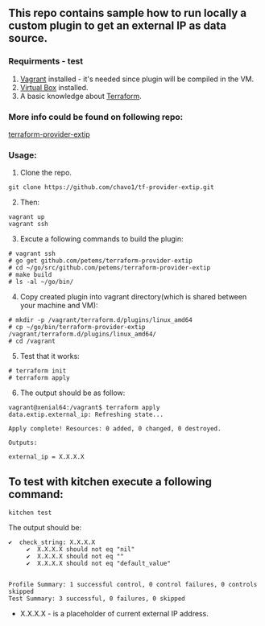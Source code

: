 ## This repo contains sample how to run locally a custom plugin to get an external IP as data source.

### Requirments - test

1. [Vagrant](https://www.vagrantup.com/) installed - it's needed since plugin will be compiled in the VM.
2. [Virtual Box](https://www.virtualbox.org/) installed.
3. A basic knowledge about [Terraform](https://www.terraform.io/).
### More info could be found on following repo:

[terraform-provider-extip](https://github.com/petems/terraform-provider-extip)
### Usage:

1. Clone the repo.
```
git clone https://github.com/chavo1/tf-provider-extip.git
```
2. Then:
```
vagrant up
vagrant ssh
```
3.  Excute a following commands to build the plugin:
```
# vagrant ssh  
# go get github.com/petems/terraform-provider-extip  
# cd ~/go/src/github.com/petems/terraform-provider-extip  
# make build  
# ls -al ~/go/bin/
```
4. Copy created plugin into vagrant directory(which is shared between your machine and VM):
```
# mkdir -p /vagrant/terraform.d/plugins/linux_amd64
# cp ~/go/bin/terraform-provider-extip /vagrant/terraform.d/plugins/linux_amd64/
# cd /vagrant
```
5. Test that it works:
```
# terraform init  
# terraform apply
```
6. The output should be as follow:
```
vagrant@xenial64:/vagrant$ terraform apply
data.extip.external_ip: Refreshing state...

Apply complete! Resources: 0 added, 0 changed, 0 destroyed.

Outputs:

external_ip = X.X.X.X
```
## To test with kitchen execute a following command:

```
kitchen test
```

The output should be:

```
✔  check_string: X.X.X.X
     ✔  X.X.X.X should not eq "nil"
     ✔  X.X.X.X should not eq ""
     ✔  X.X.X.X should not eq "default_value"


Profile Summary: 1 successful control, 0 control failures, 0 controls skipped
Test Summary: 3 successful, 0 failures, 0 skipped
```
- X.X.X.X - is a placeholder of current external IP address.
